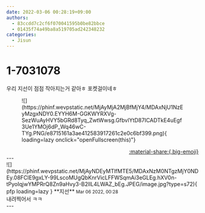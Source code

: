 ```yaml
---
date: 2022-03-06 00:28:19+09:00
authors:
  - 83ccdd7c2cf6f070041595b0be82bbce
  - 01435f74a49ba8a519705ad242348232
categories:
  - Jisun
---
```


# 1-7031078

<div class="post-container" markdown="1">
<div class="content-container md-sidebar__scrollwrap" markdown="1">

우리 지선이 점점 작아지는거 같아ㅎ 포켓걸이네ㅎ
<figure markdown="1">
![](https://phinf.wevpstatic.net/MjAyMjA2MjBfMjY4/MDAxNjU1NzEyMzgxNDY0.EYYH6M-GGKWYRXVg-SezWuAyHVY5bGRd8Tyq_ZwtWwsg.GfbvlYtD87ICADTkE4uEgf3Ue1YMOj6dP_Wq46wC-TYg.PNG/e8715161a3ae412583917261c2e0c6bf399.png){ loading=lazy onclick="openFullscreen(this)"}
</figure>


</div>
</div>

<div style="text-align: right;" markdown="1">
<a href="https://weverse.io/fromis9/fanpost/1-7031078" style="text-align: right;">:material-share:{.big-emoji}</a>
</div>
---

<div class="comments-container md-sidebar__scrollwrap" markdown="1">
<div class="comment" markdown="1">
<div class='id-container' markdown="1">
![](https://phinf.wevpstatic.net/MjAyNDEyMTlfMTE5/MDAxNzM0NTgzMjY0NDEy.08FClE9gxLY-99LscoMUgQbKnrVicLFFWSqmAi3eGLEg.hXV0n-tPyoIqjwYMPRrQ8Zn9aHvy3-B2llL4LWAZ_bEg.JPEG/image.jpg?type=s72){ pfp loading=lazy }
**<span class="artist">지선</span>** <small>Mar 06 2022, 00:28</small><br>
</div>
<div class='comment-body' markdown="1">
내려찍어서 ㅋㅋ
</div>
</div>
</div>
---

